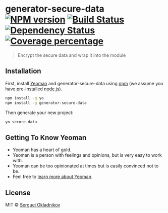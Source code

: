 # generator-secure-data [![NPM version][npm-image]][npm-url] [![Build Status][travis-image]][travis-url] [![Dependency Status][daviddm-image]][daviddm-url] [![Coverage percentage][coveralls-image]][coveralls-url]
> Encrypt the secure data and wrap it into the module

## Installation

First, install [Yeoman](http://yeoman.io) and generator-secure-data using [npm](https://www.npmjs.com/) (we assume you have pre-installed [node.js](https://nodejs.org/)).

```bash
npm install -g yo
npm install -g generator-secure-data
```

Then generate your new project:

```bash
yo secure-data
```

## Getting To Know Yeoman

 * Yeoman has a heart of gold.
 * Yeoman is a person with feelings and opinions, but is very easy to work with.
 * Yeoman can be too opinionated at times but is easily convinced not to be.
 * Feel free to [learn more about Yeoman](http://yeoman.io/).

## License

MIT © [Serguei Okladnikov](https://github.com/oklas)


[npm-image]: https://badge.fury.io/js/generator-secure-data.svg
[npm-url]: https://npmjs.org/package/generator-secure-data
[travis-image]: https://travis-ci.org/oklas/generator-secure-data.svg?branch=master
[travis-url]: https://travis-ci.org/oklas/generator-secure-data
[daviddm-image]: https://david-dm.org/oklas/generator-secure-data.svg?theme=shields.io
[daviddm-url]: https://david-dm.org/oklas/generator-secure-data
[coveralls-image]: https://coveralls.io/repos/oklas/generator-secure-data/badge.svg
[coveralls-url]: https://coveralls.io/r/oklas/generator-secure-data

